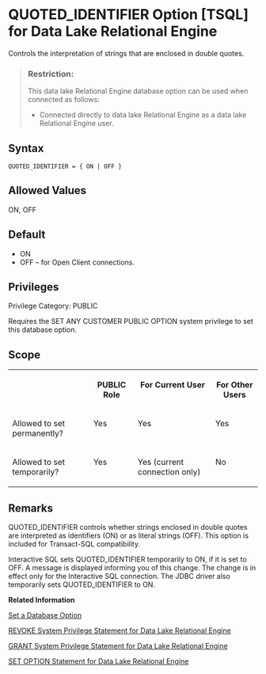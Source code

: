 <!-- loioa651dd4f84f21015b4c7b6295b1306f8 -->

# QUOTED\_IDENTIFIER Option \[TSQL\] for Data Lake Relational Engine

Controls the interpretation of strings that are enclosed in double quotes.



> ### Restriction:  
> This data lake Relational Engine database option can be used when connected as follows:
> 
> -   Connected directly to data lake Relational Engine as a data lake Relational Engine user.



<a name="loioa651dd4f84f21015b4c7b6295b1306f8__section_ybv_2gy_lrb"/>

## Syntax

```
QUOTED_IDENTIFIER = { ON | OFF }
```



<a name="loioa651dd4f84f21015b4c7b6295b1306f8__iq_refso_913"/>

## Allowed Values

ON, OFF



<a name="loioa651dd4f84f21015b4c7b6295b1306f8__iq_refso_914"/>

## Default

-   ON
-   OFF – for Open Client connections.



<a name="loioa651dd4f84f21015b4c7b6295b1306f8__section_k3c_gxb_3qb"/>

## Privileges

Privilege Category: PUBLIC

Requires the SET ANY CUSTOMER PUBLIC OPTION system privilege to set this database option.



<a name="loioa651dd4f84f21015b4c7b6295b1306f8__iq_refso_325"/>

## Scope


<table>
<tr>
<th valign="top">

 



</th>
<th valign="top">

PUBLIC Role



</th>
<th valign="top">

For Current User



</th>
<th valign="top">

For Other Users



</th>
</tr>
<tr>
<td valign="top">

Allowed to set permanently?



</td>
<td valign="top">

Yes



</td>
<td valign="top">

Yes



</td>
<td valign="top">

Yes



</td>
</tr>
<tr>
<td valign="top">

Allowed to set temporarily?



</td>
<td valign="top">

Yes



</td>
<td valign="top">

Yes \(current connection only\)



</td>
<td valign="top">

No



</td>
</tr>
</table>



<a name="loioa651dd4f84f21015b4c7b6295b1306f8__iq_refso_915"/>

## Remarks

QUOTED\_IDENTIFIER controls whether strings enclosed in double quotes are interpreted as identifiers \(ON\) or as literal strings \(OFF\). This option is included for Transact-SQL compatibility.

Interactive SQL sets QUOTED\_IDENTIFIER temporarily to ON, if it is set to OFF. A message is displayed informing you of this change. The change is in effect only for the Interactive SQL connection. The JDBC driver also temporarily sets QUOTED\_IDENTIFIER to ON.

**Related Information**  


[Set a Database Option](set-a-database-option-0dcb893.md "You set options with the SET OPTION statement.")

[REVOKE System Privilege Statement for Data Lake Relational Engine](../080-sql-statements/revoke-system-privilege-statement-for-data-lake-relational-engine-a3eadda.md "Removes specific system privileges from specific users and the right to administer the privilege.")

[GRANT System Privilege Statement for Data Lake Relational Engine](../080-sql-statements/grant-system-privilege-statement-for-data-lake-relational-engine-a3dfcb0.md "Grants specific system privileges to users or roles, with or without administrative rights.")

[SET OPTION Statement for Data Lake Relational Engine](../080-sql-statements/set-option-statement-for-data-lake-relational-engine-a625da7.md "Changes options that affect the behavior of the database and its compatibility with Transact-SQL. Setting the value of an option can change the behavior for all users or an individual user, in either a temporary or permanent scope.")

